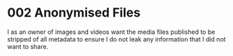 # 002 Anonymised Files

I as an owner of images and videos want the media files published to be stripped of all metadata to ensure I do not leak any information that I did not want to share.
